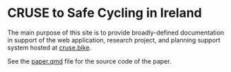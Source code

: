 # CRUSE to Safe Cycling in Ireland

The main purpose of this site is to provide broadly-defined
documentation in support of the web application, research project, and
planning support system hosted at [cruse.bike](https://cruse.bike/).

See the [paper.qmd](paper.qmd) file for the source code of the paper.
